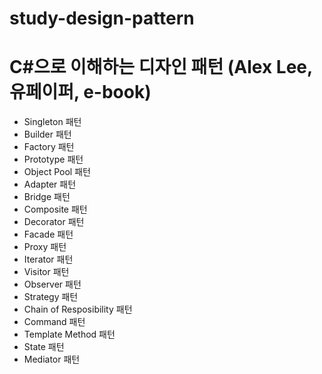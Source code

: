 # study-design-pattern 
# C#으로 이해하는 디자인 패턴 (Alex Lee, 유페이퍼, e-book)

- Singleton 패턴
- Builder 패턴
- Factory 패턴
- Prototype 패턴
- Object Pool 패턴
- Adapter 패턴
- Bridge 패턴
- Composite 패턴
- Decorator 패턴
- Facade 패턴
- Proxy 패턴
- Iterator 패턴
- Visitor 패턴
- Observer 패턴
- Strategy 패턴
- Chain of Resposibility 패턴
- Command 패턴
- Template Method 패턴
- State 패턴
- Mediator 패턴
